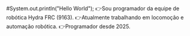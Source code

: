 #System.out.println("Hello World");
:point_right:Sou programador da equipe de robótica Hydra FRC (9163).
:point_right:Atualmente trabalhando em locomoção e automação robótica.
:point_right:Programador desde 2025.
